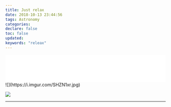 ```yaml
---
title: Just relax
date: 2018-10-13 23:44:56
tags: Astronomy
categories:
declare: false
toc: false
updated:
keywords: "releax"
---
```


<iframe frameborder="no" border="0" marginwidth="0" marginheight="0" width=100% height=86 src="//music.163.com/outchain/player?type=2&id=498286736&auto=1&height=66"></iframe>
<!-- more -->
![](https://i.imgur.com/SHZN1xr.jpg)



![](https://i.imgur.com/axpCGXn.jpg)



---